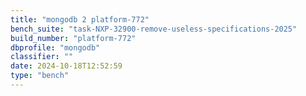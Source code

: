 ```yaml
---
title: "mongodb 2 platform-772"
bench_suite: "task-NXP-32900-remove-useless-specifications-2025"
build_number: "platform-772"
dbprofile: "mongodb"
classifier: ""
date: 2024-10-18T12:52:59
type: "bench"
---
```

